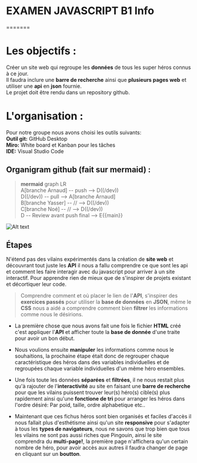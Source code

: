 <h1> EXAMEN JAVASCRIPT B1 Info </h1>
=======

# Les objectifs :
Créer un site web qui regroupe les **données** de tous les super héros connus à ce jour. </br>
Il faudra inclure une **barre de recherche** ainsi que **plusieurs pages web** et utiliser une **api** en **json** fournie. </br>
Le projet doit être rendu dans un repository github. </br>

# L'organisation :

Pour notre groupe nous avons choisi les outils suivants:</br>
    **Outil git:** GitHub Desktop </br>
    **Miro:** White board et Kanban pour les tâches </br>
    **IDE:** Visual Studio Code </br>

## Organigram github (fait sur mermaid) :

>**mermaid** graph LR</br>A[branche Arnaud] -- push --> D((/dev))</br>D((/dev)) -- pull --> A[branche Arnaud]</br>B[branche Yasser] -- // --> D((/dev))</br>C[branche Noé] -- // --> D((/dev))</br>D -- Review avant push final --> E{{main}}</br>

 ![Alt text](https://i.imgur.com/OK8ltmW.png "Fait sur mermaid, open source markdown editor project") </br>

## Étapes

N'étend pas des vilains expérimentés dans la création de **site web** et découvrant tout juste les **API** il nous a fallu comprendre ce que sont les api et comment les faire interagir avec du javascript pour arriver à un site interactif. Pour apprendre rien de mieux que de s'inspirer de projets existant et décortiquer leur code.

>Comprendre comment et où placer le lien de l'**API**, s'inspirer des **exercices passés** pour utiliser la **base de données** en **JSON**,
>même le **CSS** nous a aidé a comprendre comment bien **filtrer** les informations comme nous le désirions.

- La première chose que nous avons fait une fois le fichier **HTML** créé c'est appliquer l'**API** et afficher toute la **base de donnée** d'une traite pour avoir un bon début.

- Nous voulions ensuite **manipuler** les informations comme nous le souhaitions, la prochaine étape était donc de regrouper chaque caractéristique des héros dans des variables individuelles et de regroupées chaque variable individuelles d'un même héro ensembles.

- Une fois toute les données **séparées** et **filtrées**, il ne nous restait plus qu'à rajouter de l'**interactivité** au site en faisant une **barre de recherche** pour que les vilains puissent trouver leur(s) héro(s) cible(s) plus rapidement ainsi qu'une **fonctione de tri** pour arranger les héros dans l'ordre désiré: Par poid, taille, ordre alphabetique etc..

- Maintenant que ces fichus héros sont bien organisés et faciles d'accès il nous fallait plus d'esthétisme ainsi qu'un site **responsive** pour s'adapter à tous les **types de navigateurs**, nous ne savons que trop bien que tous les vilains ne sont pas aussi riches que Pingouin, ainsi le site comprendra du **multi-page!**, la première page n'affichera qu'un certain nombre de héro, pour avoir accès aux autres il faudra changer de page en cliquant sur un **boutton**.
